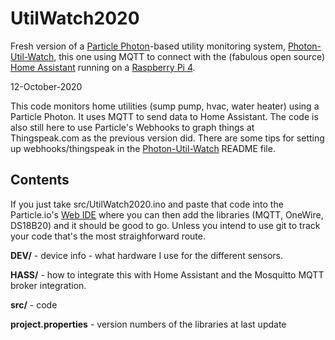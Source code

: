 # UtilWatch2020
Fresh version of a [Particle Photon](https://docs.particle.io/photon/)-based utility monitoring system, [Photon-Util-Watch](https://github.com/cecat/Photon-Util-Watch), this one using MQTT to connect with
the (fabulous open source) [Home Assistant](https://www.home-assistant.io/) running on a [Raspberry Pi 4](https://www.raspberrypi.org/products/raspberry-pi-4-model-b/).

12-October-2020  

This code monitors home utilities (sump pump, hvac, water heater) using a Particle Photon.
It uses MQTT to send data to Home Assistant.
The code is also still here to use Particle's Webhooks to graph things at Thingspeak.com as 
the previous version did.
There are some tips for setting up webhooks/thingspeak in the 
[Photon-Util-Watch](https://github.com/cecat/Photon-Util-Watch) README file.

## Contents

If you just take src/UtilWatch2020.ino and paste that code into the Particle.io's [Web IDE](https://build.particle.io/build/) where you can then
add the libraries (MQTT, OneWire, DS18B20) and it should be good to go.
Unless you intend to use git to track your code that's the most straighforward route. 

**DEV/** - device info - what hardware I use for the different sensors.

**HASS/** - how to integrate this with Home Assistant and the Mosquitto MQTT broker integration.

**src/** - code

**project.properties** - version numbers of the libraries at last update


